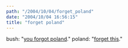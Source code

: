 ```yaml
---
path: "/2004/10/04/forget_poland" 
date: "2004/10/04 16:56:15" 
title: "forget poland" 
---
```

<p>bush: "<a href="http://youforgotpoland.com/">you forgot poland</a>." poland: "<a href="http://news.bbc.co.uk/2/hi/europe/3713186.stm">forget this</a>."</p>